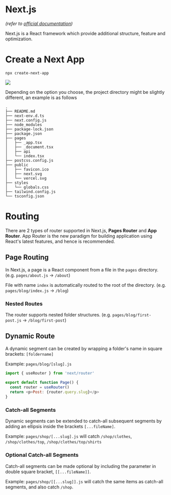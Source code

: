 # Next.js
*(refer to [official documentation](https://nextjs.org/))*

Next.js is a React framework which provide additional structure, feature and optimization.


# Create a Next App
``` shell
npx create-next-app
```

![](https://i.imgur.com/vMAIQb9.png)

Depending on the option you choose, the project directory might be slightly different, an example is as follows
``` shell
.
├── README.md
├── next-env.d.ts
├── next.config.js
├── node_modules
├── package-lock.json
├── package.json
├── pages
│   ├── _app.tsx
│   ├── _document.tsx
│   ├── api
│   └── index.tsx
├── postcss.config.js
├── public
│   ├── favicon.ico
│   ├── next.svg
│   └── vercel.svg
├── styles
│   └── globals.css
├── tailwind.config.js
└── tsconfig.json
```

# Routing
There are 2 types of router supported in Next.js, **Pages Router** and **App Router**. App Router is the new paradigm for building application using React's latest features, and hence is recommended.

## Page Routing
In Next.js, a page is a React component from a file in the `pages` directory. (e.g. `pages/about.js` -> `/about`)

File with name  `index` is automatically routed to the root of the directory. (e.g. `pages/blog/index.js` -> `/blog`)

### Nested Routes
The router supports nested folder structures. (e.g. `pages/blog/first-post.js` -> `/blog/first-post`)

## Dynamic Route
A dynamic segment can be created by wrapping a folder's name in square brackets: `[foldername]`

Example: `pages/blog/[slug].js`
``` javascript
import { useRouter } from 'next/router'
 
export default function Page() {
  const router = useRouter()
  return <p>Post: {router.query.slug}</p>
}
```

### Catch-all Segments
Dynamic segments can be extended to catch-all subsequent segments by adding an ellipsis inside the brackets `[...fileName]`.

Example: `pages/shop/[...slug].js` will catch `/shop/clothes`, `/shop/clothes/top`, `/shop/clothes/top/shirts`


### Optional Catch-all Segments
Catch-all segments can be made optional by including the parameter in double square bracket, `[[...fileName]]`.

Example: `pages/shop/[[...slug]].js` will catch the same items as catch-all segments, and also catch `/shop`.
